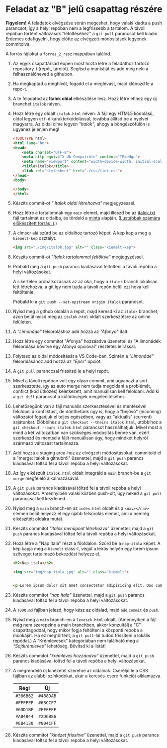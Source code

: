 # Feladat az "B" jelű csapattag részére

**Figyelem!** A feladatok elvégzése során megeshet, hogy valaki kiadta a push parancsot, így a helyi repóban nem a legfrissebb a tartalom. A távoli repóban történt változások "letöltéséhez" a `git pull` parancsot kell kiadni. Érdemes odafigyelni, hogy előtte az elvégzett  módosítások legyenek commitolva.

A forrás fájlokat a `forras_2_resz` mappában találod.

1. Az egyik csapattársad éppen most hozta létre a feladathoz tartozó repository-t (repót, tárolót). Segítsd a munkáját és add meg neki a felhasználóneved a githubon.

1. Ha megkaptad a meghívót, fogadd el a meghívást, majd klónozd le a repo-t.

1. A te feladatod az **Italok oldal** elkészítése lesz. Hozz létre ehhez egy új branchet `italok` néven.

1. Hozz létre egy oldalt `italok.html` néven. A fájl egy HTML5 kódolású, oldal legyen `utf-8` karakterkódolással, továbbá állítsd be a nyelvet magyarra. Az oldal címe legyen *"Italok"*, ahogy a böngészőfülön is ugyanez jelenjen meg!

    ```html
    <!DOCTYPE html>
    <html lang="hu">
    <head>
        <meta charset="UTF-8">
        <meta http-equiv="X-UA-Compatible" content="IE=edge">
        <meta name="viewport" content="width=device-width, initial-scale=1.0">
        <title>Italok</title>
        <link rel="stylesheet" href="./css/fini.css">
    </head>
    <body>

    </body>
    </html>
    ```

1. Készíts commit-ot *" Italok oldal létrehozva"* megjegyzéssel.

1. Hozz létre a tartalomnak egy `main` elemet, majd illeszd be az [italok.txt](forras_2_resz/italok.txt) fájl tartalmát az oldalba, és tördeld a [minta](kiegeszitok/italok_html_minta.png) alapján. ([Lustábbak számára előkészített forrás :)](forras_2_resz/italok_html_forras.txt).)

1. A címsor alá szúrd be az oldalhoz tartozó képet. A kép kapja meg a `kiemelt-kep` osztályt.

    ```html
    <img src="./img/italok.jpg" alt="" class="kiemelt-kep">
    ```

1. Készíts commit-ot *"Italok tartalommal feltöltve"* megjegyzéssel.

1. Próbáld meg a `git push` parancs kiadásával feltölteni a távoli repóba a helyi változásokat. 

    A sikertelen próbálkozásnak az az oka, hogy a `italok` branch lokálisan lett létrehozva, a git így nem tujda a távoli repón belül ezt hova kell feltöltenie.

    Próbáld ki a `git push --set-upstream origin italok` parancsot.

1. Nyisd meg a github oldalán a repót, majd keresd ki az `italok` branchet, azon belül nyisd meg az `italok.html` oldalt szerkesztésre az online felületen.

1. A *"Limonádé"* felsoroláshoz add hozzá az *"Áfonya"* italt.

1. Hozz létre egy commitot "Áfonya" hozzáadva üzenettel és "A limonádék felsorolása bővítve egy Áfonya opcióval" részletes leírással.

1. Folytasd az oldal módosítását a VS Code-ban. Szintén a *"Limonádé"* felsorolásához add hozzá az *"Eper"* opciót.

1. A `git pull` paranccsal frissítsd le a helyi repót. 

1. Mivel a távoli repóban volt egy olyan commit, ami ugyanazt a sort szerkesztette, így az auto merge nem tudja megoldani a problémát, conflict (kód ütközés) keletkezett, amit manuálisan kell feloldani. Add ki a `git diff` parancsot a különbségek megjelenítéséhez. 

1. Lehetőségünk van a fájl manuális szerkesztésével és mentésével feloldani a konfliktust, de dönthetünk úgy is, hogy a "bejövő" (incoming) változatot fogadjuk el teljes egészében, vagy az "aktuális" (current) sajátunkat. Előbbihez a `git checkout --theirs italok.html`, utóbbihoz a `git checkout --ours italok.html` parancsot használhatjuk. Mivel most a mind a két változatban van szükséges módosítás benne van, ezért szerkeszd és mentsd a fájlt manuálisan úgy, hogy mindkét helyről származó változást tartalmazza.

1. Add hozzá a staging area-hoz az elvégzett módosításokat, commitold el a "merge: italok a githubról" üzenettel,  majd a `git push` parancs kiadásával töltsd fel a távoli repóba a helyi változásokat.

1. Az így elkészült `italok.html` oldalt integráld a `main` branch-be a `git merge` megfelelő alkalmazásával.

1. A `git push` parancs kiadásával töltsd fel a távoli repóba a helyi változásokat. Amennyiben valaki közben push-olt, úgy neked a `git pull` paranccsal kell kezdened.

1. Nyisd meg a `main` branch-en az `index.html` oldalt és a `<nav></nav>` elemen belül helyezz el egy újabb felsorolás elemet, ami a nemrég elkészített oldalra mutat.

1. Készíts commitot *"italok menüpont létrehozva"* üzenettel, majd a `git push` parancs kiadásával töltsd fel a távoli repóba a helyi változásokat.

1. Hozz létre a "Nap itala" részt a főoldalon. Szúrd be a `nap-itala` képet. A kép kapja meg a `kiemelt` class-t, végül a leírás helyén egy lorem ipsum szöveget tartalmazó bekezdést helyezz el.

    ```html
    <h2>Nap itala</h2>

    <img src="img/nap-itala.jpg" alt="" class="kiemelt">


    <p>Lorem ipsum dolor sit amet consectetur adipisicing elit. Quo cumque neque illo nam voluptatem quis, aperiam, alias saepe fugiat debitis, quod molestias at vero consequatur. Voluptatum, corporis porro. Facere, animi?</p>
    ```

1. Készíts commitot *"nap itala"* üzenettel, majd a `git push` parancs kiadásával töltsd fel a távoli repóba a helyi változásokat.

1. A `TODO.md` fájlban jelezd, hogy kész az oldalad, majd `add`,`commit` és `push`.

1. Nyisd meg a `main` branch-en a `levesek.html` oldalt. (Amennyiben a fájl még nem szerepelne a main branchben, akkor konzultálj a "C" csapattagoddal, hogy mikor fogja feltölteni a központi repoba a munkáját. Ha ez megtörtént, a `git pull`-lal tudod frissíteni a lokális repódat.) A "Krémlevesek" kategóriában nem található meg a *"Sajtkrémleves"* lehetőség. Bővítsd ki a listát!

1. Készíts commitot *"krémleves hozzáadva"* üzenettel, majd a `git push` parancs kiadásával töltsd fel a távoli repóba a helyi változásokat.

1. A megrendelő új kinézetet szeretne az oldalnak. Cseréljd le a CSS fájlban az alábbi színkódokat, akár a keresés-csere funkciót alklamazva.

    |   Régi    |    Új     |
    |-----------|-----------|
    | `#386B62` | `#488DAB` |
    | `#FFFFFF` | `#68CCF7` |
    | `#6DD1BF` | `#FFFFFF` |
    | `#AB4B44` | `#2D6B86` |
    | `#EB4130` | `#004CFF` |

1. Készíts commitot *"kinézet frissítve"* üzenettel, majd a `git push` parancs kiadásával töltsd fel a távoli repóba a helyi változásokat.
